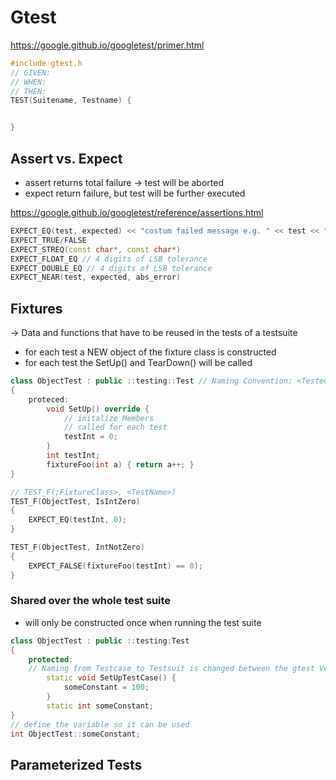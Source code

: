 # Gtest

https://google.github.io/googletest/primer.html
```cpp
#include gtest.h 
// GIVEN:
// WHEN:
// THEN:
TEST(Suitename, Testname) {


}
```

## Assert vs. Expect
- assert returns total failure → test will be aborted
- expect return failure, but test will be further executed

https://google.github.io/googletest/reference/assertions.html
```cpp
EXPECT_EQ(test, expected) << "costum failed message e.g. " << test << "was not" << expected;
EXPECT_TRUE/FALSE
EXPECT_STREQ(const char*, const char*)
EXPECT_FLOAT_EQ // 4 digits of LSB tolerance
EXPECT_DOUBLE_EQ // 4 digits of LSB tolerance
EXPECT_NEAR(test, expected, abs_error)
```
## Fixtures
 → Data and functions that have to be reused in the tests of a testsuite
 - for each test a NEW object of the fixture class is constructed
 - for each test the SetUp() and TearDown() will be called

```cpp
class ObjectTest : public ::testing::Test // Naming Convention: <TestedData/Funcion>Test
{
    proteced:
        void SetUp() override {
            // initalize Members
            // called for each test
            testInt = 0;
        }
        int testInt;
        fixtureFoo(int a) { return a++; }
}

// TEST_F(;FixtureClass>, <TestName>)
TEST_F(ObjectTest, IsIntZero)
{
    EXPECT_EQ(testInt, 0);
}

TEST_F(ObjectTest, IntNotZero)
{
    EXPECT_FALSE(fixtureFoo(testInt) == 0);
}
```

### Shared over the whole test suite
- will only be constructed once when running the test suite
```cpp
class ObjectTest : public ::testing:Test 
{
    protected:
    // Naming from Testcase to Testsuit is changed between the gtest Versions !!!
        static void SetUpTestCase() {
            someConstant = 100;
        }
        static int someConstant;
}
// define the variable so it can be used
int ObjectTest::someConstant;
```

## Parameterized Tests